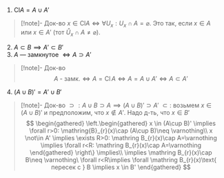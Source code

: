 1. $\mathrm{Cl}A=A\cup A'$
>[!note]- Док-во
>$x \in \mathrm{Cl}A \iff \forall U_{x}: U_{x}\cap A=\varnothing$. Это так, если $x \in A$ или $x \in A'$ (тот $\mathring{U}_{x}\cap A\ne \varnothing$).
2. $A\subset B\implies A'\subset B'$
3. $A$ — замкнутое $\iff A\supset A'$
>[!note]- Док-во
> $$
> A\text{ - замк.}\iff A=\mathrm{Cl}\,A\iff A=A\cup A' \iff A\subset A'
> $$
4. $(A\cup B)'=A'\cup B'$
> [!note]- Док-во
> $\supset: A\cup B\supset A\implies (A\cup B)'\supset A'$
> $\subset:$ возьмем $x \in (A\cup B)'$ и предположим, что $x \not\in A'$. Надо д-ть, что $x \in B'$
> $$
> \begin{gathered}
> \left.\begin{gathered}
> x \in (A\cup B)' \implies \forall r>0: \mathring{B}_{r}(x)\cap (A\cup B)\neq \varnothing\\
> x \not\in A' \implies \exists R>0: \mathring B_{r}(x)\cap A=\varnothing \implies \forall r<R: \mathring B_{r}(x)\cap A=\varnothing
> \end{gathered} \right\} \implies\\
> \implies \mathring B_{r}(x)\cap B\neq \varnothing\ \forall r<R\implies \forall \mathring B_{r}(x)\text{ пересек с } B \implies x \in B'
> \end{gathered}
> $$

